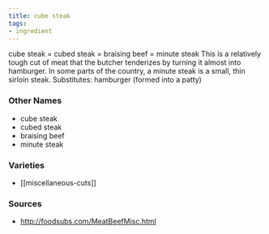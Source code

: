 ```yaml
---
title: cube steak
tags:
- ingredient
---
```

cube steak = cubed steak = braising beef = minute steak This is a relatively tough cut of meat that the butcher tenderizes by turning it almost into hamburger. In some parts of the country, a minute steak is a small, thin sirloin steak. Substitutes: hamburger (formed into a patty)

### Other Names

* cube steak
* cubed steak
* braising beef
* minute steak

### Varieties

* [[miscellaneous-cuts]]

### Sources
* http://foodsubs.com/MeatBeefMisc.html
